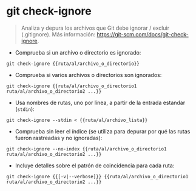 # git check-ignore

> Analiza y depura los archivos que Git debe ignorar / excluir (.gitignore).
> Más información: <https://git-scm.com/docs/git-check-ignore>.

- Comprueba si un archivo o directorio es ignorado:

`git check-ignore {{ruta/al/archivo_o_directorio}}`

- Comprueba si varios archivos o directorios son ignorados:

`git check-ignore {{ruta/al/archivo_o_directorio1 ruta/al/archivo_o_directorio2 ...}}`

- Usa nombres de rutas, uno por línea, a partir de la entrada estandar (`stdin`):

`git check-ignore --stdin < {{ruta/al/archivo_lista}}`

- Comprueba sin leer el índice (se utiliza para depurar por qué las rutas fueron rastreadas y no ignoradas):

`git check-ignore --no-index {{ruta/al/archivo_o_directorio1 ruta/al/archivo_o_directorio2 ...}}`

- Incluye detalles sobre el patrón de coincidencia para cada ruta:

`git check-ignore {{[-v|--verbose]}} {{ruta/al/archivo_o_directorio1 ruta/al/archivo_o_directorio2 ...}}`
